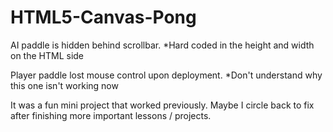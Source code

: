 # HTML5-Canvas-Pong

AI paddle is hidden behind scrollbar. \*Hard coded in the height and width on the HTML side

Player paddle lost mouse control upon deployment. \*Don't understand why this one isn't working now

It was a fun mini project that worked previously. Maybe I circle back to fix after finishing more important lessons / projects.
